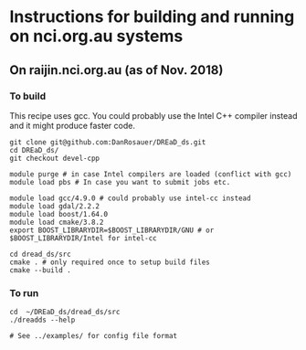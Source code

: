 # Instructions for building and running on nci.org.au systems

## On raijin.nci.org.au (as of Nov. 2018)

### To build


This recipe uses gcc. You could probably use the Intel C++ compiler
instead and it might produce faster code.

```
git clone git@github.com:DanRosauer/DREaD_ds.git
cd DREaD_ds/
git checkout devel-cpp

module purge # in case Intel compilers are loaded (conflict with gcc)
module load pbs # In case you want to submit jobs etc.

module load gcc/4.9.0 # could probably use intel-cc instead
module load gdal/2.2.2
module load boost/1.64.0
module load cmake/3.8.2
export BOOST_LIBRARYDIR=$BOOST_LIBRARYDIR/GNU # or $BOOST_LIBRARYDIR/Intel for intel-cc

cd dread_ds/src
cmake . # only required once to setup build files
cmake --build .
```

### To run

```
cd  ~/DREaD_ds/dread_ds/src
./dreadds --help

# See ../examples/ for config file format
```



